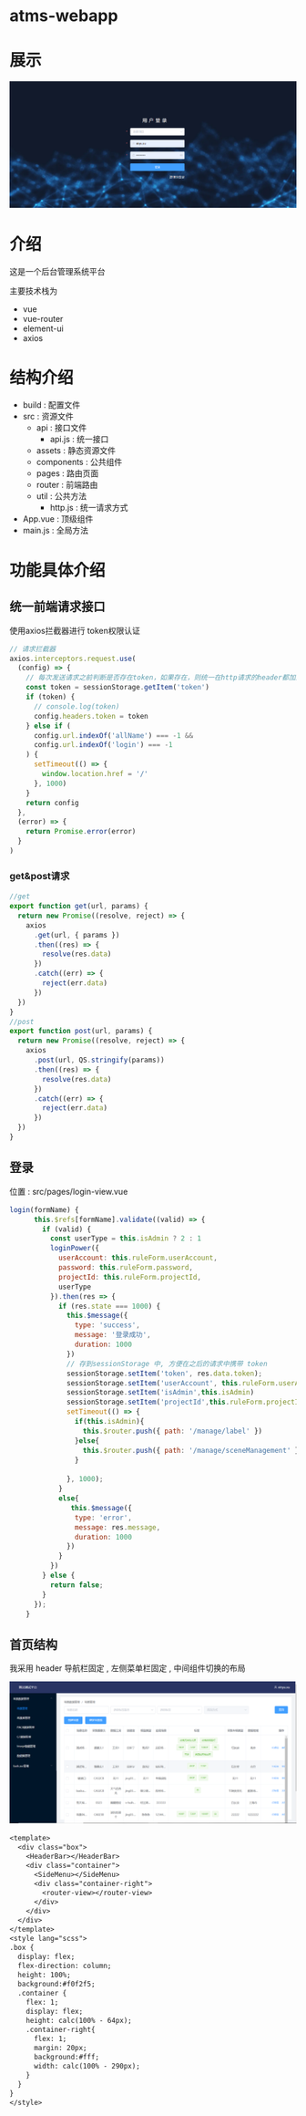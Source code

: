 # atms-webapp

# 展示
![Image text](https://github.com/zero0011/puzzle_look/blob/master/static/img/login.png)

# 介绍
这是一个后台管理系统平台

主要技术栈为
- vue
- vue-router
- element-ui
- axios

# 结构介绍
- build : 配置文件
- src : 资源文件
    - api : 接口文件
        - api.js : 统一接口
    - assets : 静态资源文件
    - components : 公共组件
    - pages : 路由页面
    - router : 前端路由
    - util : 公共方法
        - http.js : 统一请求方式
- App.vue  : 顶级组件
- main.js : 全局方法

# 功能具体介绍

## 统一前端请求接口
使用axios拦截器进行 token权限认证
```js
// 请求拦截器
axios.interceptors.request.use(
  (config) => {
    // 每次发送请求之前判断是否存在token，如果存在，则统一在http请求的header都加上token，不用每次请求都手动添加了
    const token = sessionStorage.getItem('token')
    if (token) {
      // console.log(token)
      config.headers.token = token
    } else if (
      config.url.indexOf('allName') === -1 &&
      config.url.indexOf('login') === -1
    ) {
      setTimeout(() => {
        window.location.href = '/'
      }, 1000)
    }
    return config
  },
  (error) => {
    return Promise.error(error)
  }
)
```

### get&post请求
```js
//get
export function get(url, params) {
  return new Promise((resolve, reject) => {
    axios
      .get(url, { params })
      .then((res) => {
        resolve(res.data)
      })
      .catch((err) => {
        reject(err.data)
      })
  })
}
//post
export function post(url, params) {
  return new Promise((resolve, reject) => {
    axios
      .post(url, QS.stringify(params))
      .then((res) => {
        resolve(res.data)
      })
      .catch((err) => {
        reject(err.data)
      })
  })
}
```

## 登录
位置 : src/pages/login-view.vue

```js
login(formName) {
      this.$refs[formName].validate((valid) => {
        if (valid) {
          const userType = this.isAdmin ? 2 : 1
          loginPower({
            userAccount: this.ruleForm.userAccount,
            password: this.ruleForm.password,
            projectId: this.ruleForm.projectId,
            userType
          }).then(res => {
            if (res.state === 1000) {
              this.$message({
                type: 'success',
                message: '登录成功',
                duration: 1000
              })
              // 存到sessionStorage 中, 方便在之后的请求中携带 token
              sessionStorage.setItem('token', res.data.token);
              sessionStorage.setItem('userAccount', this.ruleForm.userAccount)
              sessionStorage.setItem('isAdmin',this.isAdmin)
              sessionStorage.setItem('projectId',this.ruleForm.projectId)
              setTimeout(() => {
                if(this.isAdmin){
                  this.$router.push({ path: '/manage/label' })
                }else{
                  this.$router.push({ path: '/manage/sceneManagement' })
                }
                 
              }, 1000);
            }
            else{
               this.$message({
                type: 'error',
                message: res.message,
                duration: 1000
              })
            }
          })
        } else {
          return false;
        }
      });
    }
```

## 首页结构
我采用 header 导航栏固定 , 左侧菜单栏固定 , 中间组件切换的布局

![Image text](https://github.com/zero0011/puzzle_look/blob/master/static/img/main.png)

```vue
<template>
  <div class="box">
    <HeaderBar></HeaderBar>
    <div class="container">
      <SideMenu></SideMenu>
      <div class="container-right">
        <router-view></router-view>
      </div>
    </div>
  </div>
</template>
<style lang="scss">
.box {
  display: flex;
  flex-direction: column;
  height: 100%;
  background:#f0f2f5;
  .container {
    flex: 1;
    display: flex;
    height: calc(100% - 64px);
    .container-right{
      flex: 1;
      margin: 20px;
      background:#fff;    
      width: calc(100% - 290px);
    }
  }
}
</style>
```